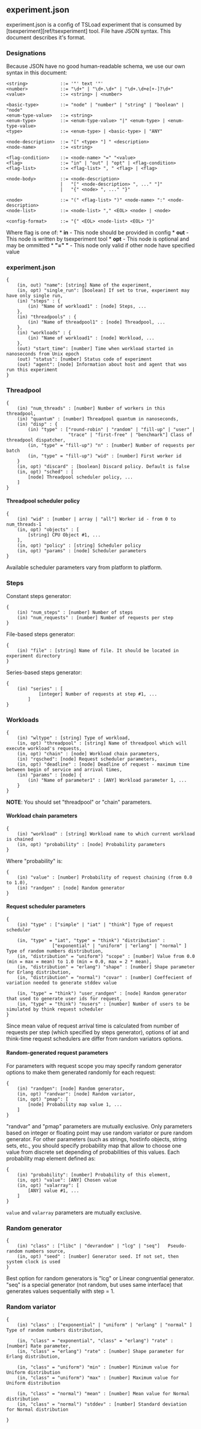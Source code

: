 ## experiment.json

experiment.json is a config of TSLoad experiment that is consumed by [tsexperiment][ref/tsexperiment] tool. File have JSON syntax. This document describes it's format.

### Designations

Because JSON have no good human-readable schema, we use our own syntax in this document:

```
<string>			::= '"' text '"'
<number>			::=	"\d+" | "\d+.\d+" | "\d+.\d+e[+-]?\d+"
<value>				::= <string> | <number>

<basic-type> 		::= "node" | "number" | "string" | "boolean" | "node"
<enum-type-value>	::= <string>
<enum-type>			::=	<enum-type-value> "|" <enum-type> | <enum-type-value>
<type>				::= <enum-type> | <basic-type> | "ANY"

<node-description>  ::= "[" <type> "] " <description>
<node-name>			::= <string>

<flag-condition>	::= <node-name> "=" "<value>
<flag>				::= "in" | "out" | "opt" | <flag-condition>
<flag-list>			::= <flag-list> ", " <flag> | <flag>

<node-body> 		::=	<node-description> 
					|   "[" <node-description> ", ..." "]"
					|   "{" <node> ", ..." "}"

<node>				::= "(" <flag-list> ")" <node-name> ":" <node-description>		
<node-list>			::= <node-list> "," <EOL> <node> | <node>

<config-format>		::= "{" <EOL> <node-list> <EOL> "}"		
```

Where flag is one of:
	* __in__ - This node should be provided in config
	* __out__ - This node is written by tsexperiment tool
	* __opt__ - This node is optional and may be ommitted
	* __<node-name> "=" "<value>__ - This node only valid if other node have specified value

### experiment.json

```
{
	(in, out) "name": [string] Name of the experiment,
	(in, opt) "single_run": [boolean] If set to true, experiment may have only single run,
	(in) "steps" : {
		(in) "Name of workload1" : [node] Steps, ...
	},
	(in) "threadpools" : {
		(in) "Name of threadpool1" : [node] Threadpool, ...
	},
	(in) "workloads" : {
		(in) "Name of workload1" : [node] Workload, ...
	},
	(out) "start_time": [number] Time when workload started in nanoseconds from Unix epoch
	(out) "status": [number] Status code of experiment
	(out) "agent": [node] Information about host and agent that was run this experiment 
}
```

### Threadpool

```
{
	(in) "num_threads" : [number] Number of workers in this threadpool,
	(in) "quantum" : [number] Threadpool quantum in nanoseconds,
	(in) "disp" : {
		(in) "type" : ["round-robin" | "random" | "fill-up" | "user" | 
		               "trace" | "first-free" | "benchmark"] Class of threadpool dispatcher,
		(in, "type" = "fill-up") "n" : [number] Number of requests per batch
		(in, "type" = "fill-up") "wid" : [number] First worker id
	}
	(in, opt) "discard" : [boolean] Discard policy. Default is false
	(in, opt) "sched" : [
		[node] Threadpool scheduler policy, ...
	] 
}
```

#### Threadpool scheduler policy

```
{
	(in) "wid" : [number | array | "all"] Worker id - from 0 to num_threads-1
	(in, opt) "objects" : [
		[string] CPU Object #1, ...
	],
	(in, opt) "policy" : [string] Scheduler policy
	(in, opt) "params" : [node] Scheduler parameters	
}
```

Available scheduler parameters vary from platform to platform.

### Steps 

Constant steps generator:
```
{
	(in) "num_steps" : [number] Number of steps
	(in) "num_requests" : [number] Number of requests per step
}
```

File-based steps generator:
```
{
	(in) "file" : [string] Name of file. It should be located in experiment directory
}
```

Series-based steps generator:
```
{
	(in) "series" : [
            [integer] Number of requests at step #1, ...
        ]
}
```

### Workloads

```
{
	(in) "wltype" : [string] Type of workload,
	(in, opt) "threadpool" : [string] Name of threadpool which will execute workload's requests, 
	(in, opt) "chain" : [node] Workload chain parameters,
	(in) "rqsched": [node] Request scheduler parameters,
	(in, opt) "deadline" : [node] Deadline of request - maximum time between begin of service and arrival times,
	(in) "params" : [node] {
		(in) "Name of parameter1" : [ANY] Workload parameter 1, ...
	} 
}
```

__NOTE__: You should set "threadpool" or "chain" parameters. 

#### Workload chain parameters

```
{
	(in) "workload"	: [string] Workload name to which current workload is chained
	(in, opt) "probability" : [node] Probability parameters
}
```

Where "probability" is:

```
{
	(in) "value" : [number] Probability of request chaining (from 0.0 to 1.0),
	(in) "randgen" : [node] Random generator
}
```

#### Request scheduler parameters

```
{
	(in) "type" : ["simple" | "iat" | "think"] Type of request scheduler
	
	(in, "type" = "iat", "type" = "think") "distribution" :
				 ["exponential" | "uniform" | "erlang" | "normal" ] Type of random numbers distribution,
	(in, "distribution" = "uniform") "scope" : [number] Value from 0.0 (min = max = mean) to 1.0 (min = 0.0, max = 2 * mean),
	(in, "distribution" = "erlang") "shape" : [number] Shape parameter for Erlang distribution,
	(in, "distribution" = "normal") "covar" : [number] Coeffecient of variation needed to generate stddev value
	
	(in, "type" = "think") "user_randgen" : [node] Random generator that used to generate user ids for request,
	(in, "type" = "think") "nusers" : [number] Number of users to be simulated by think request scheduler
}
```

Since mean value of request arrival time is calculated from number of requests per step (which specified by steps generator), options of iat and think-time request schedulers are differ from random variators options.

#### Random-generated request parameters

For parameters with request scope you may specify random generator options to make them generated randomly for each request:

```
{
	(in) "randgen": [node] Random generator,
	(in, opt) "randvar": [node] Random variator,
	(in, opt) "pmap": [
		[node] Probability map value 1, ...
	]
}
```

"randvar" and "pmap" parameters are mutually exclusive. Only parameters based on integer or floating point may use random variator or pure random generator. For other parameters (such as strings, hostinfo objects, string sets, etc., you should specify probability map that allow to choose one value from discrete set depending of probabilities of this values. Each probability map element defined as:

```
{
	(in) "probability": [number] Probability of this element,
	(in, opt) "value": [ANY] Chosen value
	(in, opt) "valarray": [
		[ANY] value #1, ...
	]
}
```

`value` and `valarray` parameters are mutually exclusive.

### Random generator

```
{
	(in) "class" : ["libc" | "devrandom" | "lcg" | "seq"]	Pseudo-random numbers source,
	(in, opt) "seed" : [number] Generator seed. If not set, then system clock is used
}
```

Best option for random generators is "lcg" or Linear congruential generator. "seq" is a special generator (not random, but uses same interface) that generates values sequentially with step = 1.

### Random variator

```
{
	(in) "class" : ["exponential" | "uniform" | "erlang" | "normal" ] Type of random numbers distribution,
	
	(in, "class" = "exponential", "class" = "erlang") "rate" : [number] Rate parameter,
	(in, "class" = "erlang") "rate" : [number] Shape parameter for Erlang distribution,
	
	(in, "class" = "uniform") "min" : [number] Minimum value for Uniform distribution
	(in, "class" = "uniform") "max" : [number] Maximum value for Uniform distribution
	
	(in, "class" = "normal") "mean" : [number] Mean value for Normal distribution
	(in, "class" = "normal") "stddev" : [number] Standard deviation for Normal distribution
			
}
```

